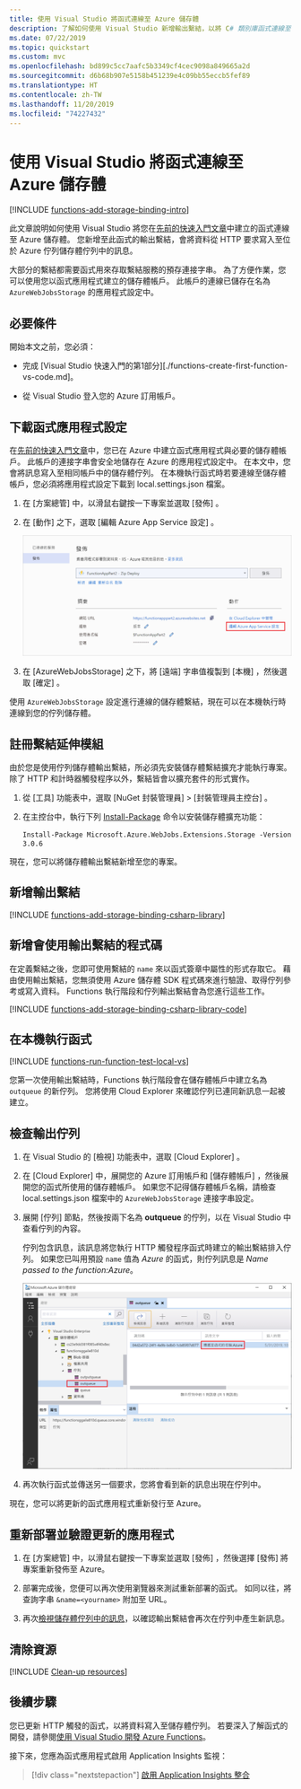 ```yaml
---
title: 使用 Visual Studio 將函式連線至 Azure 儲存體
description: 了解如何使用 Visual Studio 新增輸出繫結，以將 C# 類別庫函式連線至 Azure 儲存體佇列。
ms.date: 07/22/2019
ms.topic: quickstart
ms.custom: mvc
ms.openlocfilehash: bd899c5cc7aafc5b3349cf4cec9098a849665a2d
ms.sourcegitcommit: d6b68b907e5158b451239e4c09bb55eccb5fef89
ms.translationtype: HT
ms.contentlocale: zh-TW
ms.lasthandoff: 11/20/2019
ms.locfileid: "74227432"
---
```

# <a name="connect-functions-to-azure-storage-using-visual-studio"></a>使用 Visual Studio 將函式連線至 Azure 儲存體

[!INCLUDE [functions-add-storage-binding-intro](../../includes/functions-add-storage-binding-intro.md)]

此文章說明如何使用 Visual Studio 將您在[先前的快速入門文章]中建立的函式連線至 Azure 儲存體。 您新增至此函式的輸出繫結，會將資料從 HTTP 要求寫入至位於 Azure 佇列儲存體佇列中的訊息。 

大部分的繫結都需要函式用來存取繫結服務的預存連接字串。 為了方便作業，您可以使用您以函式應用程式建立的儲存體帳戶。 此帳戶的連線已儲存在名為 `AzureWebJobsStorage` 的應用程式設定中。  

## <a name="prerequisites"></a>必要條件

開始本文之前，您必須： 

 - 完成 [Visual Studio 快速入門的第1部分][./functions-create-first-function-vs-code.md]。 

- 從 Visual Studio 登入您的 Azure 訂用帳戶。

## <a name="download-the-function-app-settings"></a>下載函式應用程式設定

在[先前的快速入門文章](functions-create-first-function-vs-code.md)中，您已在 Azure 中建立函式應用程式與必要的儲存體帳戶。 此帳戶的連接字串會安全地儲存在 Azure 的應用程式設定中。 在本文中，您會將訊息寫入至相同帳戶中的儲存體佇列。 在本機執行函式時若要連線至儲存體帳戶，您必須將應用程式設定下載到 local.settings.json  檔案。 

1. 在 [方案總管]  中，以滑鼠右鍵按一下專案並選取 [發佈]  。 

1. 在 [動作]  之下，選取 [編輯 Azure App Service 設定]  。 

    ![編輯應用程式設定](media/functions-add-output-binding-storage-queue-vs/edit-app-settings.png)

1. 在 [AzureWebJobsStorage]  之下，將 [遠端]  字串值複製到 [本機]  ，然後選取 [確定]  。 

使用 `AzureWebJobsStorage` 設定進行連線的儲存體繫結，現在可以在本機執行時連線到您的佇列儲存體。

## <a name="register-binding-extensions"></a>註冊繫結延伸模組

由於您是使用佇列儲存體輸出繫結，所必須先安裝儲存體繫結擴充才能執行專案。 除了 HTTP 和計時器觸發程序以外，繫結皆會以擴充套件的形式實作。 

1. 從 [工具]  功能表中，選取 [NuGet 封裝管理員]   > [封裝管理員主控台]  。 

1. 在主控台中，執行下列 [Install-Package](/nuget/tools/ps-ref-install-package) 命令以安裝儲存體擴充功能：

    ```Command
    Install-Package Microsoft.Azure.WebJobs.Extensions.Storage -Version 3.0.6
    ````

現在，您可以將儲存體輸出繫結新增至您的專案。

## <a name="add-an-output-binding"></a>新增輸出繫結

[!INCLUDE [functions-add-storage-binding-csharp-library](../../includes/functions-add-storage-binding-csharp-library.md)]

## <a name="add-code-that-uses-the-output-binding"></a>新增會使用輸出繫結的程式碼

在定義繫結之後，您即可使用繫結的 `name` 來以函式簽章中屬性的形式存取它。 藉由使用輸出繫結，您無須使用 Azure 儲存體 SDK 程式碼來進行驗證、取得佇列參考或寫入資料。 Functions 執行階段和佇列輸出繫結會為您進行這些工作。

[!INCLUDE [functions-add-storage-binding-csharp-library-code](../../includes/functions-add-storage-binding-csharp-library-code.md)]

## <a name="run-the-function-locally"></a>在本機執行函式

[!INCLUDE [functions-run-function-test-local-vs](../../includes/functions-run-function-test-local-vs.md)]

您第一次使用輸出繫結時，Functions 執行階段會在儲存體帳戶中建立名為 `outqueue` 的新佇列。 您將使用 Cloud Explorer 來確認佇列已連同新訊息一起被建立。

## <a name="examine-the-output-queue"></a>檢查輸出佇列

1. 在 Visual Studio 的 [檢視]  功能表中，選取 [Cloud Explorer]  。

1. 在 [Cloud Explorer]  中，展開您的 Azure 訂用帳戶和 [儲存體帳戶]  ，然後展開您的函式所使用的儲存體帳戶。 如果您不記得儲存體帳戶名稱，請檢查 local.settings.json  檔案中的 `AzureWebJobsStorage` 連接字串設定。  

1. 展開 [佇列]  節點，然後按兩下名為 **outqueue** 的佇列，以在 Visual Studio 中查看佇列的內容。 

   佇列包含訊息，該訊息將您執行 HTTP 觸發程序函式時建立的輸出繫結排入佇列。 如果您已叫用預設 `name` 值為 *Azure* 的函式，則佇列訊息是 *Name passed to the function:Azure*。

    ![Azure 儲存體總管中顯示的佇列訊息](./media/functions-add-output-binding-storage-queue-vs-code/function-queue-storage-output-view-queue.png)

1. 再次執行函式並傳送另一個要求，您將會看到新的訊息出現在佇列中。  

現在，您可以將更新的函式應用程式重新發行至 Azure。

## <a name="redeploy-and-verify-the-updated-app"></a>重新部署並驗證更新的應用程式

1. 在 [方案總管]  中，以滑鼠右鍵按一下專案並選取 [發佈]  ，然後選擇 [發佈]  將專案重新發佈至 Azure。

1. 部署完成後，您便可以再次使用瀏覽器來測試重新部署的函式。 如同以往，將查詢字串 `&name=<yourname>` 附加至 URL。

1. 再次[檢視儲存體佇列中的訊息](#examine-the-output-queue)，以確認輸出繫結會再次在佇列中產生新訊息。

## <a name="clean-up-resources"></a>清除資源

[!INCLUDE [Clean-up resources](../../includes/functions-quickstart-cleanup.md)]

## <a name="next-steps"></a>後續步驟

您已更新 HTTP 觸發的函式，以將資料寫入至儲存體佇列。 若要深入了解函式的開發，請參閱[使用 Visual Studio 開發 Azure Functions](functions-develop-vs.md)。

接下來，您應為函式應用程式啟用 Application Insights 監視：

> [!div class="nextstepaction"]
> [啟用 Application Insights 整合](functions-monitoring.md#manually-connect-an-app-insights-resource)

[Azure Storage Explorer]: https://storageexplorer.com/
[先前的快速入門文章]: functions-create-your-first-function-visual-studio.md

